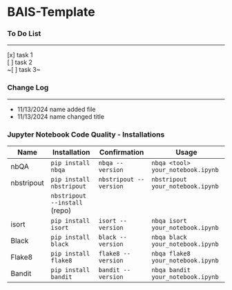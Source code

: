 # BAIS-Template

### To Do List

---

[x] task 1  
[ ] task 2  
~[ ] task 3~

### Change Log

---

- 11/13/2024 name added file
- 11/13/2024 name changed title

### Jupyter Notebook Code Quality - Installations

| Name       | Installation                  | Confirmation           | Usage                             |
| ---------- | ----------------------------- | ---------------------- | --------------------------------- |
| nbQA       | `pip install nbqa`            | `nbqa --version`       | `nbqa <tool> your_notebook.ipynb` |
| nbstripout | `pip install nbstripout`      | `nbstripout --version` | `nbstripout your_notebook.ipynb`  |
|            | `nbstripout --install` (repo) |                        |                                   |
| isort      | `pip install isort`           | `isort --version`      | `nbqa isort your_notebook.ipynb`  |
| Black      | `pip install black`           | `black --version`      | `nbqa black your_notebook.ipynb`  |
| Flake8     | `pip install flake8`          | `flake8 --version`     | `nbqa flake8 your_notebook.ipynb` |
| Bandit     | `pip install bandit`          | `bandit --version`     | `nbqa bandit your_notebook.ipynb` |
